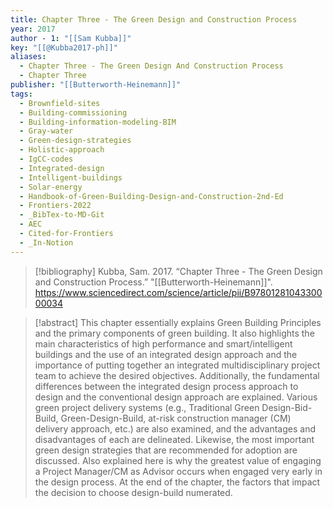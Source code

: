 ```yaml
---
title: Chapter Three - The Green Design and Construction Process
year: 2017
author - 1: "[[Sam Kubba]]"
key: "[[@Kubba2017-ph]]"
aliases:
  - Chapter Three - The Green Design And Construction Process
  - Chapter Three
publisher: "[[Butterworth-Heinemann]]"
tags:
  - Brownfield-sites
  - Building-commissioning
  - Building-information-modeling-BIM
  - Gray-water
  - Green-design-strategies
  - Holistic-approach
  - IgCC-codes
  - Integrated-design
  - Intelligent-buildings
  - Solar-energy
  - Handbook-of-Green-Building-Design-and-Construction-2nd-Ed
  - Frontiers-2022
  - _BibTex-to-MD-Git
  - AEC
  - Cited-for-Frontiers
  - _In-Notion
---
```


> [!bibliography]
> Kubba, Sam. 2017. “Chapter Three - The Green Design and Construction Process.” "[[Butterworth-Heinemann]]". https://www.sciencedirect.com/science/article/pii/B9780128104330000034

> [!abstract]
> This chapter essentially explains Green Building Principles and the primary components of green building. It also highlights the main characteristics of high performance and smart/intelligent buildings and the use of an integrated design approach and the importance of putting together an integrated multidisciplinary project team to achieve the desired objectives. Additionally, the fundamental differences between the integrated design process approach to design and the conventional design approach are explained. Various green project delivery systems (e.g., Traditional Green Design-Bid-Build, Green-Design-Build, at-risk construction manager (CM) delivery approach, etc.) are also examined, and the advantages and disadvantages of each are delineated. Likewise, the most important green design strategies that are recommended for adoption are discussed. Also explained here is why the greatest value of engaging a Project Manager/CM as Advisor occurs when engaged very early in the design process. At the end of the chapter, the factors that impact the decision to choose design-build numerated.